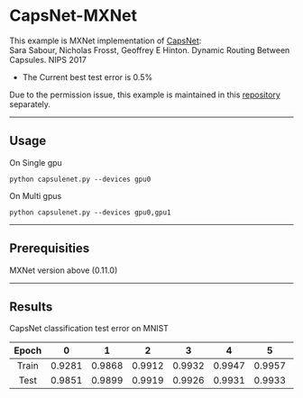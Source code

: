 **CapsNet-MXNet**
=========================================

This example is MXNet implementation of [CapsNet](https://arxiv.org/abs/1710.09829):  
Sara Sabour, Nicholas Frosst, Geoffrey E Hinton. Dynamic Routing Between Capsules. NIPS 2017
- The Current best test error is 0.5%  

Due to the permission issue, this example is maintained in this [repository](https://github.com/samsungsds-rnd/capsnet.mxnet) separately.
* * *
## **Usage**
On Single gpu
```
python capsulenet.py --devices gpu0
```
On Multi gpus
```
python capsulenet.py --devices gpu0,gpu1
```

* * *
## **Prerequisities**

MXNet version above (0.11.0)

***
## **Results**  
CapsNet classification test error on MNIST

| Epoch | 0 | 1 | 2 | 3 | 4 | 5 | 6 | 7 | 8 | 9 | 10 | 11 | 12 | 13 | 14 | 15 | 16 |
| :---: | :---: | :---: | :---: | :---: | :---: | :---: | :---: | :---: | :---: | :---: | :---: | :---: | :---: | :---: | :---: | :---: | :---: |
| Train | 0.9281 | 0.9868 | 0.9912 | 0.9932 | 0.9947 | 0.9957 | 0.9965 | 0.9971 | 0.9976 | 0.9980 | 0.9981 | 0.9984 | 0.9986 | 0.9987 | 0.9988 | 0.9989 | 0.9989 |
| Test | 0.9851 | 0.9899 | 0.9919 | 0.9926 | 0.9931 | 0.9933 | 0.9937 | 0.9939 | 0.9943 | 0.9944 | 0.9946 | 0.9945 | 0.9948 | 0.9947 | 0.9948 | 0.9948 | 0.995 |
